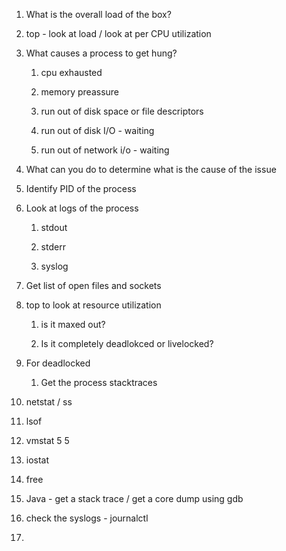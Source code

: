 1.  What is the overall load of the box?
   
   1. top - look at load / look at per CPU utilization

2. What causes a process to get hung?
   
   1. cpu exhausted
   
   2. memory preassure
   
   3. run out of disk space or file descriptors
   
   4. run out of disk I/O - waiting
   
   5. run out of network i/o - waiting

3. What can you do to determine what is the cause of the issue

4. Identify PID of the process

5. Look at logs of the process 
   
   1. stdout 
   
   2. stderr
   
   3. syslog

1. Get list of open files and sockets

2. top to look at resource utilization
   
   1. is it maxed out?
   
   2. Is it completely deadlokced or livelocked?

3. For deadlocked
   
   1. Get the process stacktraces 

4. netstat / ss

5. lsof

6. vmstat 5 5 

7. iostat

8. free

9. Java - get a stack trace / get a core dump using gdb

10. check the syslogs - journalctl 

1. 
